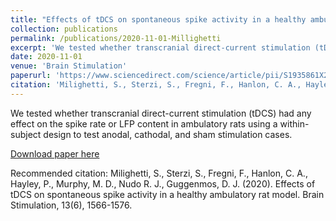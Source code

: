 ```yaml
---
title: "Effects of tDCS on spontaneous spike activity in a healthy ambulatory rat model"
collection: publications
permalink: /publications/2020-11-01-Millighetti
excerpt: 'We tested whether transcranial direct-current stimulation (tDCS) had any effect on the spike rate or LFP content in ambulatory rats using a within-subject design to test anodal, cathodal, and sham stimulation cases.'
date: 2020-11-01
venue: 'Brain Stimulation'
paperurl: 'https://www.sciencedirect.com/science/article/pii/S1935861X20302345/pdfft?isDTMRedir=true&download=true'
citation: 'Milighetti, S., Sterzi, S., Fregni, F., Hanlon, C. A., Hayley, P., Murphy, M. D., Nudo R. J., Guggenmos, D. J. (2020). Effects of tDCS on spontaneous spike activity in a healthy ambulatory rat model. Brain Stimulation, 13(6), 1566-1576.'
---
```

We tested whether transcranial direct-current stimulation (tDCS) had any effect on the spike rate or LFP content in ambulatory rats using a within-subject design to test anodal, cathodal, and sham stimulation cases.

[Download paper here](https://www.sciencedirect.com/science/article/pii/S1935861X20302345/pdfft?isDTMRedir=true&download=true)

Recommended citation: Milighetti, S., Sterzi, S., Fregni, F., Hanlon, C. A., Hayley, P., Murphy, M. D., Nudo R. J., Guggenmos, D. J. (2020). Effects of tDCS on spontaneous spike activity in a healthy ambulatory rat model. Brain Stimulation, 13(6), 1566-1576.